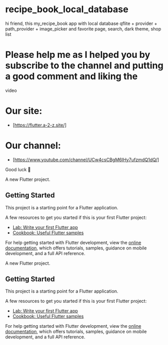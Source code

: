 # recipe_book_local_database

hi friend, this my_recipe_book app with local database qflite + provider + path_provider +
image_picker and favorite page, search, dark theme, shop list

# Please help me as I helped you by subscribe to the channel and putting a good comment and liking the
video

# Our site:
- [https://flutter.a-2-z.site/]
# Our channel:
- [https://www.youtube.com/channel/UCw4csCBgM6IHy7ufzmdQ1dQ/]

Good luck 🙂

A new Flutter project.

## Getting Started

This project is a starting point for a Flutter application.

A few resources to get you started if this is your first Flutter project:

- [Lab: Write your first Flutter app](https://docs.flutter.dev/get-started/codelab)
- [Cookbook: Useful Flutter samples](https://docs.flutter.dev/cookbook)

For help getting started with Flutter development, view the
[online documentation](https://docs.flutter.dev/), which offers tutorials,
samples, guidance on mobile development, and a full API reference.
   

A new Flutter project.

## Getting Started

This project is a starting point for a Flutter application.

A few resources to get you started if this is your first Flutter project:

- [Lab: Write your first Flutter app](https://docs.flutter.dev/get-started/codelab)
- [Cookbook: Useful Flutter samples](https://docs.flutter.dev/cookbook)

For help getting started with Flutter development, view the
[online documentation](https://docs.flutter.dev/), which offers tutorials,
samples, guidance on mobile development, and a full API reference.

